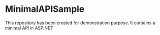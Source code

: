 # MinimalAPISample
This repository has been created for demonstration purpose. It contains a minimal API in ASP.NET
